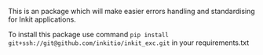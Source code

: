 This is an package which will make easier errors handling and standardising for Inkit applications.

To install this package use command `pip install git+ssh://git@github.com/inkitio/inkit_exc.git` in your requirements.txt
